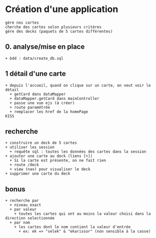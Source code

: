 # Création d'une application
    gère nos cartes
    cherche des cartes selon plusieurs critères
    gère des decks (paquets de 5 cartes différentes)

## 0. analyse/mise en place
    + bdd : data/create_db.sql

## 1 détail d'une carte
    + depuis l'accueil, quand on clique sur un carte, on veut voir le détail
      + getCard dans dataMapper
      + dataMapper.getCard dans mainController
      + passe une vue ejs (à créer)
      + route paramétrée
      + remplacer les href de la homePage
    KISS

## recherche
    + construire un deck de 5 cartes
    + utiliser les session
      + requête sql : toutes les données des cartes dans la session
    + ajouter une carte au deck (liens [+])
      + Si la carte est présente, on ne fait rien
      + route /deck
      + view (nav) pour visualiser le deck
    + supprimer une carte du deck

## bonus
    + recherche par 
      + niveau exact
      + par valeur
        + toutes les cartes qui ont au moins la valeur choisi dans la direction selectionnée
      + par nom
        + les cartes dont le nom contient la valeur d'entrée
          + ex: ek => "selek" & "ekarissor" (non sensible à la casse)